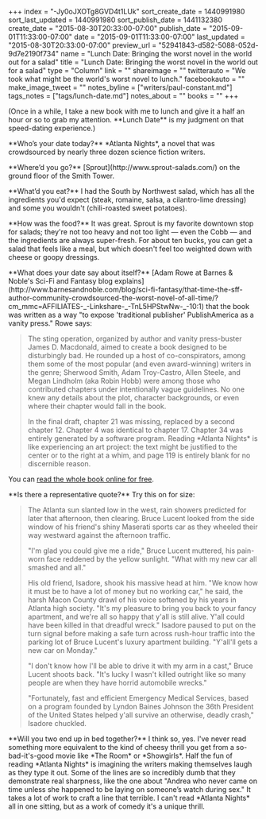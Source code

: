 +++
index = "-Jy0oJXOTg8GVD4t1LUk"
sort_create_date = 1440991980
sort_last_updated = 1440991980
sort_publish_date = 1441132380
create_date = "2015-08-30T20:33:00-07:00"
publish_date = "2015-09-01T11:33:00-07:00"
date = "2015-09-01T11:33:00-07:00"
last_updated = "2015-08-30T20:33:00-07:00"
preview_url = "52941843-d582-5088-052d-9d7e2190f734"
name = "Lunch Date: Bringing the worst novel in the world out for a salad"
title = "Lunch Date: Bringing the worst novel in the world out for a salad"
type = "Column"
link = ""
shareimage = ""
twitterauto = "We took what might be the world's worst novel to lunch."
facebookauto = ""
make_image_tweet = ""
notes_byline = ["writers/paul-constant.md"]
tags_notes = ["tags/lunch-date.md"]
notes_about = ""
books = ""
+++
<p class="intro">(Once in a while, I take a new book with me to lunch and give it a half an hour or so to grab my attention. **Lunch Date** is my judgment on that speed-dating experience.)</p>

<p class="noindent">**Who’s your date today?** *Atlanta Nights*, a novel that was crowdsourced by nearly three dozen science fiction writers.</p>

<p class="noindent">**Where’d you go?** [Sprout](http://www.sprout-salads.com/) on the ground floor of the Smith Tower.</p>

<p class="noindent">**What’d you eat?** I had the South by Northwest salad, which has all the ingredients you'd expect (steak, romaine, salsa, a cilantro-lime dressing) and some you wouldn't (chili-roasted sweet potatoes).</p>

<p class="noindent">**How was the food?** It was great. Sprout is my favorite downtown stop for salads; they're not too heavy and not too light — even the Cobb — and the ingredients are always super-fresh. For about ten bucks, you can get a salad that feels like a meal, but which doesn't feel too weighted down with cheese or goopy dressings.</p>

<p class="noindent">**What does your date say about itself?** [Adam Rowe at Barnes & Noble's Sci-Fi and Fantasy blog explains](http://www.barnesandnoble.com/blog/sci-fi-fantasy/that-time-the-sff-author-community-crowdsourced-the-worst-novel-of-all-time/?cm_mmc=AFFILIATES-_-Linkshare-_-TnL5HPStwNw-_-10:1) that the book was written as a way "to expose 'traditional publisher' PublishAmerica as a vanity press." Rowe says:</p>

<blockquote><p>The sting operation, organized by author and vanity press-buster James D. Macdonald, aimed to create a book designed to be disturbingly bad. He rounded up a host of co-conspirators, among them some of the most popular (and even award-winning) writers in the genre; Sherwood Smith, Adam Troy-Castro, Allen Steele, and Megan Lindholm (aka Robin Hobb) were among those who contributed chapters under intentionally vague guidelines. No one knew any details about the plot, character backgrounds, or even where their chapter would fall in the book.</p>

<p>In the final draft, chapter 21 was missing, replaced by a second chapter 12. Chapter 4 was identical to chapter 17. Chapter 34 was entirely generated by a software program. Reading *Atlanta Nights* is like experiencing an art project: the text might be justified to the center or to the right at a whim, and page 119 is entirely blank for no discernible reason.</p></blockquote>

You can [read the whole book online for free](https://docs.google.com/viewer?url=http%3A%2F%2Fwww.cs.du.edu%2F~aburt%2Fsting%2FStingManuscript.pdf).

<p class="noindent">**Is there a representative quote?** Try this on for size:</p>

<blockquote><p>The Atlanta sun slanted low in the west, rain showers predicted for later that afternoon, then clearing. Bruce Lucent looked from the side window of his friend's shiny Maserati sports car as they wheeled their way westward against the afternoon traffic.</p>

<p>"I'm glad you could give me a ride," Bruce Lucent muttered, his pain-worn face reddened by the yellow sunlight. "What with my new car all smashed and all."</p>

<p>His old friend, Isadore, shook his massive head at him. "We know how it must be to have a lot of money but no working car," he said, the harsh Macon County drawl of his voice softened by his years in Atlanta high society. "It's my pleasure to bring you back to your fancy apartment, and we're all so happy that y'all is still alive. Y'all could have been killed in that dreadful wreck." Isadore paused to put on the turn signal before making a safe turn across rush-hour traffic into the parking lot of Bruce Lucent's luxury apartment building. "Y'all'll gets a new car on Monday."</p>

<p>"I don't know how I'll be able to drive it with my arm in a cast," Bruce Lucent shoots back. "It's lucky I wasn't killed outright like so many people are when they have horrid automobile wrecks."</p>

<p>"Fortunately, fast and efficient Emergency Medical Services, based on a program founded by Lyndon Baines Johnson the 36th President of the United States helped y'all survive an otherwise, deadly crash," Isadore chuckled.</p></blockquote>

<p class="noindent">**Will you two end up in bed together?** I think so, yes. I've never read something more equivalent to the kind of cheesy thrill you get from a so-bad-it's-good movie like *The Room* or *Showgirls*. Half the fun of reading *Atlanta Nights* is imagining the writers making themselves laugh as they type it out. Some of the lines are so incredibly dumb that they demonstrate real sharpness, like the one about "Andrea who never came on time unless she happened to be laying on someone’s watch during sex." It takes a lot of work to craft a line that terrible. I can't read *Atlanta Nights* all in one sitting, but as a work of comedy it's a unique thrill.</p>